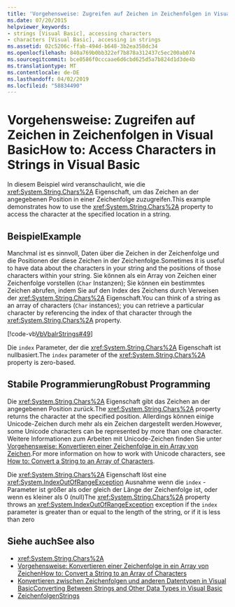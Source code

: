 ```yaml
---
title: 'Vorgehensweise: Zugreifen auf Zeichen in Zeichenfolgen in Visual Basic'
ms.date: 07/20/2015
helpviewer_keywords:
- strings [Visual Basic], accessing characters
- characters [Visual Basic], accessing in strings
ms.assetid: 02c5206c-ffab-494d-b648-3b2ea358dc34
ms.openlocfilehash: 840a769b0bb322ef7b878a312437c5ec200ab074
ms.sourcegitcommit: bce0586f0cccaae6d6cbd625d5a7b824d1d3de4b
ms.translationtype: MT
ms.contentlocale: de-DE
ms.lasthandoff: 04/02/2019
ms.locfileid: "58834490"
---
```

# <a name="how-to-access-characters-in-strings-in-visual-basic"></a><span data-ttu-id="dd6e4-102">Vorgehensweise: Zugreifen auf Zeichen in Zeichenfolgen in Visual Basic</span><span class="sxs-lookup"><span data-stu-id="dd6e4-102">How to: Access Characters in Strings in Visual Basic</span></span>
<span data-ttu-id="dd6e4-103">In diesem Beispiel wird veranschaulicht, wie die <xref:System.String.Chars%2A> Eigenschaft, um das Zeichen an der angegebenen Position in einer Zeichenfolge zuzugreifen.</span><span class="sxs-lookup"><span data-stu-id="dd6e4-103">This example demonstrates how to use the <xref:System.String.Chars%2A> property to access the character at the specified location in a string.</span></span>  
  
## <a name="example"></a><span data-ttu-id="dd6e4-104">Beispiel</span><span class="sxs-lookup"><span data-stu-id="dd6e4-104">Example</span></span>  
 <span data-ttu-id="dd6e4-105">Manchmal ist es sinnvoll, Daten über die Zeichen in der Zeichenfolge und die Positionen der diese Zeichen in der Zeichenfolge.</span><span class="sxs-lookup"><span data-stu-id="dd6e4-105">Sometimes it is useful to have data about the characters in your string and the positions of those characters within your string.</span></span> <span data-ttu-id="dd6e4-106">Sie können als ein Array von Zeichen einer Zeichenfolge vorstellen (`Char` Instanzen); Sie können ein bestimmtes Zeichen abrufen, indem Sie auf den Index des Zeichens durch Verweisen der <xref:System.String.Chars%2A> Eigenschaft.</span><span class="sxs-lookup"><span data-stu-id="dd6e4-106">You can think of a string as an array of characters (`Char` instances); you can retrieve a particular character by referencing the index of that character through the <xref:System.String.Chars%2A> property.</span></span>  
  
 [!code-vb[VbVbalrStrings#49](~/samples/snippets/visualbasic/VS_Snippets_VBCSharp/VbVbalrStrings/VB/Class2.vb#49)]  
  
 <span data-ttu-id="dd6e4-107">Die `index` Parameter, der die <xref:System.String.Chars%2A> Eigenschaft ist nullbasiert.</span><span class="sxs-lookup"><span data-stu-id="dd6e4-107">The `index` parameter of the <xref:System.String.Chars%2A> property is zero-based.</span></span>  
  
## <a name="robust-programming"></a><span data-ttu-id="dd6e4-108">Stabile Programmierung</span><span class="sxs-lookup"><span data-stu-id="dd6e4-108">Robust Programming</span></span>  
 <span data-ttu-id="dd6e4-109">Die <xref:System.String.Chars%2A> Eigenschaft gibt das Zeichen an der angegebenen Position zurück.</span><span class="sxs-lookup"><span data-stu-id="dd6e4-109">The <xref:System.String.Chars%2A> property returns the character at the specified position.</span></span> <span data-ttu-id="dd6e4-110">Allerdings können einige Unicode-Zeichen durch mehr als ein Zeichen dargestellt werden.</span><span class="sxs-lookup"><span data-stu-id="dd6e4-110">However, some Unicode characters can be represented by more than one character.</span></span> <span data-ttu-id="dd6e4-111">Weitere Informationen zum Arbeiten mit Unicode-Zeichen finden Sie unter [Vorgehensweise: Konvertieren einer Zeichenfolge in ein Array von Zeichen](../../../../visual-basic/programming-guide/language-features/strings/how-to-convert-a-string-to-an-array-of-characters.md).</span><span class="sxs-lookup"><span data-stu-id="dd6e4-111">For more information on how to work with Unicode characters, see [How to: Convert a String to an Array of Characters](../../../../visual-basic/programming-guide/language-features/strings/how-to-convert-a-string-to-an-array-of-characters.md).</span></span>  
  
 <span data-ttu-id="dd6e4-112">Die <xref:System.String.Chars%2A> Eigenschaft löst eine <xref:System.IndexOutOfRangeException> Ausnahme wenn die `index` -Parameter ist größer als oder gleich der Länge der Zeichenfolge ist, oder wenn es kleiner als 0 (null)</span><span class="sxs-lookup"><span data-stu-id="dd6e4-112">The <xref:System.String.Chars%2A> property throws an <xref:System.IndexOutOfRangeException> exception if the `index` parameter is greater than or equal to the length of the string, or if it is less than zero</span></span>  
  
## <a name="see-also"></a><span data-ttu-id="dd6e4-113">Siehe auch</span><span class="sxs-lookup"><span data-stu-id="dd6e4-113">See also</span></span>

- <xref:System.String.Chars%2A>
- [<span data-ttu-id="dd6e4-114">Vorgehensweise: Konvertieren einer Zeichenfolge in ein Array von Zeichen</span><span class="sxs-lookup"><span data-stu-id="dd6e4-114">How to: Convert a String to an Array of Characters</span></span>](../../../../visual-basic/programming-guide/language-features/strings/how-to-convert-a-string-to-an-array-of-characters.md)
- [<span data-ttu-id="dd6e4-115">Konvertieren zwischen Zeichenfolgen und anderen Datentypen in Visual Basic</span><span class="sxs-lookup"><span data-stu-id="dd6e4-115">Converting Between Strings and Other Data Types in Visual Basic</span></span>](../../../../visual-basic/programming-guide/language-features/strings/converting-between-strings-and-other-data-types.md)
- [<span data-ttu-id="dd6e4-116">Zeichenfolgen</span><span class="sxs-lookup"><span data-stu-id="dd6e4-116">Strings</span></span>](../../../../visual-basic/programming-guide/language-features/strings/index.md)

